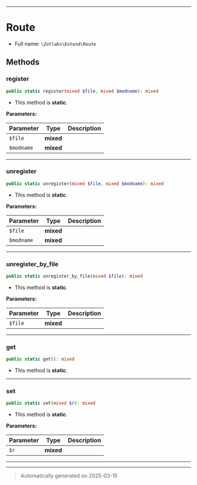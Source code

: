 ***

# Route





* Full name: `\Zotlabs\Extend\Route`




## Methods


### register



```php
public static register(mixed $file, mixed $modname): mixed
```



* This method is **static**.




**Parameters:**

| Parameter | Type | Description |
|-----------|------|-------------|
| `$file` | **mixed** |  |
| `$modname` | **mixed** |  |





***

### unregister



```php
public static unregister(mixed $file, mixed $modname): mixed
```



* This method is **static**.




**Parameters:**

| Parameter | Type | Description |
|-----------|------|-------------|
| `$file` | **mixed** |  |
| `$modname` | **mixed** |  |





***

### unregister_by_file



```php
public static unregister_by_file(mixed $file): mixed
```



* This method is **static**.




**Parameters:**

| Parameter | Type | Description |
|-----------|------|-------------|
| `$file` | **mixed** |  |





***

### get



```php
public static get(): mixed
```



* This method is **static**.








***

### set



```php
public static set(mixed $r): mixed
```



* This method is **static**.




**Parameters:**

| Parameter | Type | Description |
|-----------|------|-------------|
| `$r` | **mixed** |  |





***


***
> Automatically generated on 2025-03-15
